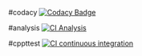 #codacy [![Codacy Badge](https://app.codacy.com/project/badge/Grade/771d0685cb8a488799c947101aa9c811)](https://www.codacy.com/gh/sailesh10439/M1_LibraryBookCirculation/dashboard?utm_source=github.com&amp;utm_medium=referral&amp;utm_content=sailesh10439/M1_LibraryBookCirculation&amp;utm_campaign=Badge_Grade)

#analysis [![CI Analysis](https://github.com/sailesh10439/M1_LibraryBookCirculation/actions/workflows/analysis.yml/badge.svg)](https://github.com/sailesh10439/M1_LibraryBookCirculation/actions/workflows/analysis.yml)

#cppttest [![CI continuous integration](https://github.com/sailesh10439/M1_LibraryBookCirculation/actions/workflows/c-cpp.yml/badge.svg)](https://github.com/sailesh10439/M1_LibraryBookCirculation/actions/workflows/c-cpp.yml)
